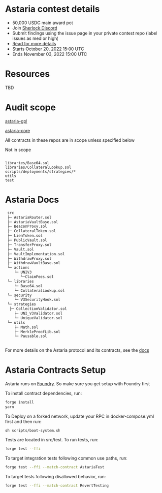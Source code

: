 # Astaria contest details

- 50,000 USDC main award pot
- Join [Sherlock Discord](https://discord.gg/MABEWyASkp)
- Submit findings using the issue page in your private contest repo (label issues as med or high)
- [Read for more details](https://docs.sherlock.xyz/audits/watsons)
- Starts October 20, 2022 15:00 UTC
- Ends November 03, 2022 15:00 UTC

# Resources

TBD

# Audit scope


[astaria-gpl](https://github.com/AstariaXYZ/astaria-gpl)

[astaria-core](https://github.com/sherlock-audit/2022-10-astaria)

All contracts in these repos are in scope unless specified below

Not in scope

```

libraries/Base64.sol
libraries/CollateralLookup.sol
scripts/deployments/strategies/*
utils
test
```

# Astaria Docs
```ml
 src
 ├─ AstariaRouter.sol
 ├─ AstariaVaultBase.sol
 ├─ BeaconProxy.sol
 ├─ CollateralToken.sol
 ├─ LienToken.sol  
 ├─ PublicVault.sol
 ├─ TransferProxy.sol
 ├─ Vault.sol
 ├─ VaultImplementation.sol
 ├─ WithdrawProxy.sol
 ├─ WithdrawVaultBase.sol
 └─ actions
    └─ UNIV3
       └─ClaimFees.sol
 └─ libraries
    └─ Base64.sol
    └─ CollateralLookup.sol
 └─ security
 	└─ V3SecurityHook.sol
 └─ strategies
  ├─ CollectionValidator.sol
 	├─ UNI_V3Validator.sol
 	└─ UniqueValidator.sol
 └─ utils
 	├─ Math.sol 
 	├─ MerkleProofLib.sol
 	└─ Pausable.sol 
	  
```
For more details on the Astaria protocol and its contracts, see the [docs](https://docs.astaria.xyz/docs/intro)

# Astaria Contracts Setup

Astaria runs on [Foundry](https://github.com/foundry-rs/foundry).
So make sure you get setup with Foundry first

To install contract dependencies, run:

```sh
forge install
yarn
```


To Deploy on a forked network, update your RPC in docker-compose.yml first and then run:

```
sh scripts/boot-system.sh
```




Tests are located in src/test. To run tests, run:

```sh
forge test --ffi
```

To target integration tests following common use paths, run:

```sh
forge test --ffi --match-contract AstariaTest
```

To target tests following disallowed behavior, run:

```sh
forge test --ffi --match-contract RevertTesting
```

